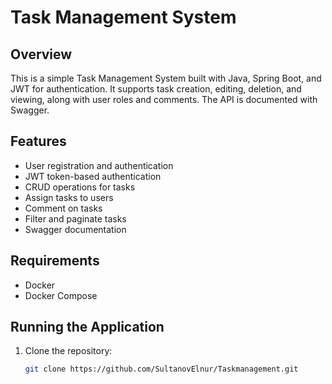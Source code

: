 # Task Management System

## Overview

This is a simple Task Management System built with Java, Spring Boot, and JWT for authentication. It supports task creation, editing, deletion, and viewing, along with user roles and comments. The API is documented with Swagger.

## Features

- User registration and authentication
- JWT token-based authentication
- CRUD operations for tasks
- Assign tasks to users
- Comment on tasks
- Filter and paginate tasks
- Swagger documentation

## Requirements

- Docker
- Docker Compose

## Running the Application

1. Clone the repository:

   ```bash
   git clone https://github.com/SultanovElnur/Taskmanagement.git